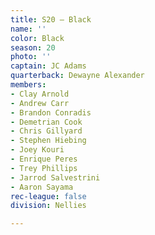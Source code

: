 ```yaml
---
title: S20 – Black
name: ''
color: Black
season: 20
photo: ''
captain: JC Adams
quarterback: Dewayne Alexander
members:
- Clay Arnold
- Andrew Carr
- Brandon Conradis
- Demetrian Cook
- Chris Gillyard
- Stephen Hiebing
- Joey Kouri
- Enrique Peres
- Trey Phillips
- Jarrod Salvestrini
- Aaron Sayama
rec-league: false
division: Nellies

---
```

